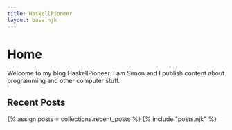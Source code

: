 ```yaml
---
title: HaskellPioneer
layout: base.njk
---
```


# Home

<p class="larger-text">
Welcome to my blog HaskellPioneer. I am Simon and I publish content about programming and other computer stuff.
</p>

## Recent Posts

{% assign posts = collections.recent_posts %}
{% include "posts.njk" %}

